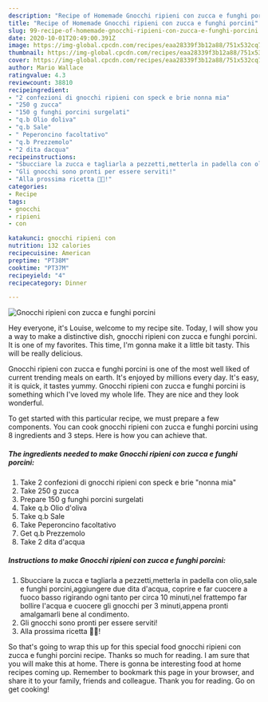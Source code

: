```yaml
---
description: "Recipe of Homemade Gnocchi ripieni con zucca e funghi porcini"
title: "Recipe of Homemade Gnocchi ripieni con zucca e funghi porcini"
slug: 99-recipe-of-homemade-gnocchi-ripieni-con-zucca-e-funghi-porcini
date: 2020-10-01T20:49:00.391Z
image: https://img-global.cpcdn.com/recipes/eaa28339f3b12a88/751x532cq70/gnocchi-ripieni-con-zucca-e-funghi-porcini-recipe-main-photo.jpg
thumbnail: https://img-global.cpcdn.com/recipes/eaa28339f3b12a88/751x532cq70/gnocchi-ripieni-con-zucca-e-funghi-porcini-recipe-main-photo.jpg
cover: https://img-global.cpcdn.com/recipes/eaa28339f3b12a88/751x532cq70/gnocchi-ripieni-con-zucca-e-funghi-porcini-recipe-main-photo.jpg
author: Mario Wallace
ratingvalue: 4.3
reviewcount: 38810
recipeingredient:
- "2 confezioni di gnocchi ripieni con speck e brie nonna mia"
- "250 g zucca"
- "150 g funghi porcini surgelati"
- "q.b Olio doliva"
- "q.b Sale"
- " Peperoncino facoltativo"
- "q.b Prezzemolo"
- "2 dita dacqua"
recipeinstructions:
- "Sbucciare la zucca e tagliarla a pezzetti,metterla in padella con olio,sale e funghi porcini,aggiungere due dita d&#39;acqua, coprire e far cuocere a fuoco basso rigirando ogni tanto per circa 10 minuti,nel frattempo far bollire l&#39;acqua e cuocere gli gnocchi per 3 minuti,appena pronti amalgamarli bene al condimento."
- "Gli gnocchi sono pronti per essere serviti!"
- "Alla prossima ricetta 👩‍🍳!"
categories:
- Recipe
tags:
- gnocchi
- ripieni
- con

katakunci: gnocchi ripieni con 
nutrition: 132 calories
recipecuisine: American
preptime: "PT38M"
cooktime: "PT37M"
recipeyield: "4"
recipecategory: Dinner

---
```



![Gnocchi ripieni con zucca e funghi porcini](https://img-global.cpcdn.com/recipes/eaa28339f3b12a88/751x532cq70/gnocchi-ripieni-con-zucca-e-funghi-porcini-recipe-main-photo.jpg)

Hey everyone, it's Louise, welcome to my recipe site. Today, I will show you a way to make a distinctive dish, gnocchi ripieni con zucca e funghi porcini. It is one of my favorites. This time, I'm gonna make it a little bit tasty. This will be really delicious.



Gnocchi ripieni con zucca e funghi porcini is one of the most well liked of current trending meals on earth. It's enjoyed by millions every day. It's easy, it is quick, it tastes yummy. Gnocchi ripieni con zucca e funghi porcini is something which I've loved my whole life. They are nice and they look wonderful.


To get started with this particular recipe, we must prepare a few components. You can cook gnocchi ripieni con zucca e funghi porcini using 8 ingredients and 3 steps. Here is how you can achieve that.

<!--inarticleads1-->

##### The ingredients needed to make Gnocchi ripieni con zucca e funghi porcini:

1. Take 2 confezioni di gnocchi ripieni con speck e brie &#34;nonna mia&#34;
1. Take 250 g zucca
1. Prepare 150 g funghi porcini surgelati
1. Take q.b Olio d&#39;oliva
1. Take q.b Sale
1. Take  Peperoncino facoltativo
1. Get q.b Prezzemolo
1. Take 2 dita d&#39;acqua




<!--inarticleads2-->

##### Instructions to make Gnocchi ripieni con zucca e funghi porcini:

1. Sbucciare la zucca e tagliarla a pezzetti,metterla in padella con olio,sale e funghi porcini,aggiungere due dita d&#39;acqua, coprire e far cuocere a fuoco basso rigirando ogni tanto per circa 10 minuti,nel frattempo far bollire l&#39;acqua e cuocere gli gnocchi per 3 minuti,appena pronti amalgamarli bene al condimento.
1. Gli gnocchi sono pronti per essere serviti!
1. Alla prossima ricetta 👩‍🍳!




So that's going to wrap this up for this special food gnocchi ripieni con zucca e funghi porcini recipe. Thanks so much for reading. I am sure that you will make this at home. There is gonna be interesting food at home recipes coming up. Remember to bookmark this page in your browser, and share it to your family, friends and colleague. Thank you for reading. Go on get cooking!
